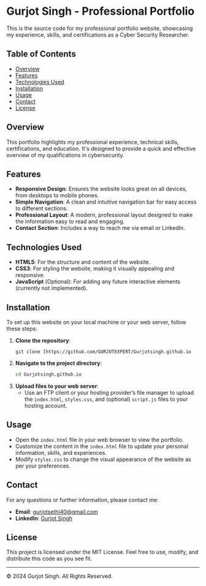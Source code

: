 # Gurjot Singh - Professional Portfolio

This is the source code for my professional portfolio website, showcasing my experience, skills, and certifications as a Cyber Security Researcher.

## Table of Contents
- [Overview](#overview)
- [Features](#features)
- [Technologies Used](#technologies-used)
- [Installation](#installation)
- [Usage](#usage)
- [Contact](#contact)
- [License](#license)

## Overview
This portfolio highlights my professional experience, technical skills, certifications, and education. It's designed to provide a quick and effective overview of my qualifications in cybersecurity.

## Features
- **Responsive Design**: Ensures the website looks great on all devices, from desktops to mobile phones.
- **Simple Navigation**: A clean and intuitive navigation bar for easy access to different sections.
- **Professional Layout**: A modern, professional layout designed to make the information easy to read and engaging.
- **Contact Section**: Includes a way to reach me via email or LinkedIn.

## Technologies Used
- **HTML5**: For the structure and content of the website.
- **CSS3**: For styling the website, making it visually appealing and responsive.
- **JavaScript** (Optional): For adding any future interactive elements (currently not implemented).

## Installation
To set up this website on your local machine or your web server, follow these steps:

1. **Clone the repository**:
    ```
    git clone [https://github.com/GURJOTEXPERT/Gurjotsingh.github.io
    ```
2. **Navigate to the project directory**:
    ```bash
    cd Gurjotsingh.github.io
    ```
3. **Upload files to your web server**:
    - Use an FTP client or your hosting provider’s file manager to upload the `index.html`, `styles.css`, and (optional) `script.js` files to your hosting account.

## Usage
- Open the `index.html` file in your web browser to view the portfolio.
- Customize the content in the `index.html` file to update your personal information, skills, and experiences.
- Modify `styles.css` to change the visual appearance of the website as per your preferences.

## Contact
For any questions or further information, please contact me:

- **Email**: [gurjotsethi40@gmail.com](mailto:gurjotsethi40@gmail.com)
- **LinkedIn**: [Gurjot Singh](https://www.linkedin.com/in/gurjot-singh-8198b3220)

## License
This project is licensed under the MIT License. Feel free to use, modify, and distribute this code as you see fit.

---

&copy; 2024 Gurjot Singh. All Rights Reserved.
